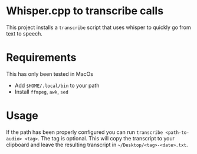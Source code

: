 # Whisper.cpp to transcribe calls

This project installs a `transcribe` script that uses whisper to quickly go from text to speech.

# Requirements

This has only been tested in MacOs

* Add `$HOME/.local/bin` to your path
* Install `ffmpeg`, `awk`, `sed`

# Usage

If the path has been properly configured you can run `transcribe <path-to-audio> <tag>`. The tag is optional. This will copy the transcript to your clipboard and leave the resulting transcript in `~/Desktop/<tag>-<date>.txt`.
